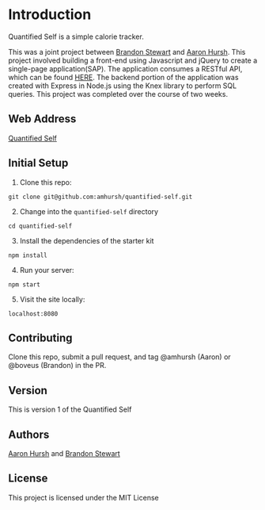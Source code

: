 # Introduction

Quantified Self is a simple calorie tracker.

This was a joint project between [Brandon Stewart](https://github.com/boveus) and [Aaron Hursh](https://github.com/amhursh).  This project involved building a front-end using Javascript and jQuery to create a single-page application(SAP).  The application consumes a RESTful API, which can be found [HERE](https://github.com/boveus/quantified-api). The backend portion of the application was created with Express in Node.js using the Knex library to perform SQL queries. This project was completed over the course of two weeks.

## Web Address

[Quantified Self](https://amhursh.github.io/quantified-self/)

## Initial Setup

1. Clone this repo:

  ```shell
  git clone git@github.com:amhursh/quantified-self.git
  ```

2. Change into the `quantified-self` directory

  ```shell
  cd quantified-self
  ```

3. Install the dependencies of the starter kit

  ```shell
  npm install
  ```

4. Run your server:

  ```shell
  npm start
  ```
  
5. Visit the site locally:

  ```
  localhost:8080
  ```

## Contributing

Clone this repo, submit a pull request, and tag @amhursh (Aaron) or @boveus (Brandon) in the PR.

## Version

This is version 1 of the Quantified Self

## Authors

[Aaron Hursh](https://github.com/amhursh)
and
[Brandon Stewart](https://github.com/amhursh)

## License

This project is licensed under the MIT License

